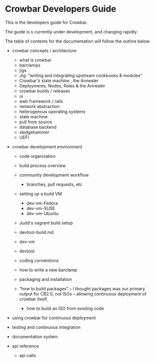Crowbar Developers Guide
========================

This is the developers guide for Crowbar.

The guide is s currently under development, and changing rapidly.

The table of contents for the documentation 
will follow the outline below.

* crowbar concepts / architecture 
    * what is crowbar 
    * barclamps
    * jigs
	* Jig: “writing and integrating upstream cookbooks & modules”
    * Crowbar's state machine , the Annealer
	* Deployments, Nodes, Roles & the Annealer
    * crowbar builds / releases
    * ui 
    * web framework / rails 
    * network abstraction
    * heterogenous operating systems
    * state machine
    * pull from source 
    * database backend
    * sledgehammer
    * UEFI 

* crowbar development environment
    * code organization
    * build process overview
    * community development workflow 
        * branches, pull requests, etc
    * setting up a build VM
        * dev-vm-Fedora
        * dev-vm-SUSE
        * dev-vm-Ubuntu
    * Judd's vagrant build setup

    * devtool-build.md 
    * dev-vm
    * devtool
    * coding conventions 
    * how to write a new barclamp
    * packaging and installation
    * “how to build packages” – I thought packages was our primary output for CB2.0, not ISOs – allowing continuous deployment of crowbar itself.
        * how to build an ISO from existing code

* using crowbar for continuous deployment 
* testing and continuous integration

* documentation system
* api reference
    * api calls 
